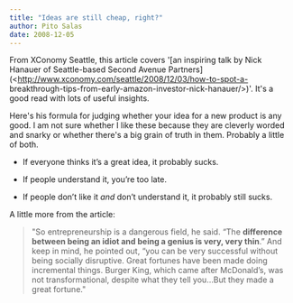 ```yaml
---
title: "Ideas are still cheap, right?"
author: Pito Salas
date: 2008-12-05
---
```




From XConomy Seattle, this article covers '[an inspiring talk by Nick Hanauer
of Seattle-based Second Avenue
Partners](<http://www.xconomy.com/seattle/2008/12/03/how-to-spot-a-
breakthrough-tips-from-early-amazon-investor-nick-hanauer/>)'. It's a good
read with lots of useful insights.

Here's his formula for judging whether your idea for a new product is any
good. I am not sure whether I like these because they are cleverly worded and
snarky or whether there's a big grain of truth in them. Probably a little of
both.

  * If everyone thinks it’s a great idea, it probably sucks.

  * If people understand it, you’re too late.

  * If people don’t like it _and_ don’t understand it, it probably still sucks.

A little more from the article:

> "So entrepreneurship is a dangerous field, he said. “The **difference
> between being an idiot and being a genius is very, very thin**.” And keep in
> mind, he pointed out, “you can be very successful without being socially
> disruptive. Great fortunes have been made doing incremental things. Burger
> King, which came after McDonald’s, was not transformational, despite what
> they tell you…But they made a great fortune."


